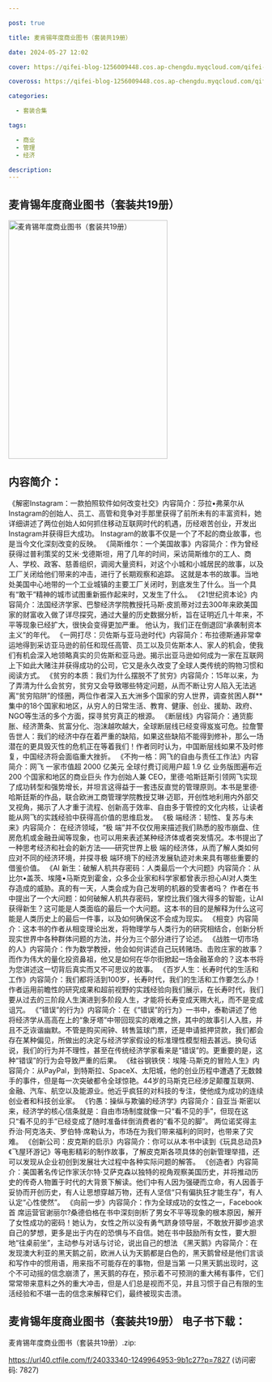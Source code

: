 ```yaml
---

post: true

title: 麦肯锡年度商业图书（套装共19册）

date: 2024-05-27 12:02

cover: https://qifei-blog-1256009448.cos.ap-chengdu.myqcloud.com/qifei-blog/6618d1a568eb93571326bd44.jpg

coveross: https://qifei-blog-1256009448.cos.ap-chengdu.myqcloud.com/qifei-blog/6618d1a568eb93571326bd44.jpg

categories:

  - 套装合集

tags:

  - 商业
  - 管理
  - 经济

description:
---
```


## 麦肯锡年度商业图书（套装共19册）
<img alt=" 麦肯锡年度商业图书（套装共19册）" class="aligncenter loading" data-was-processed="true" decoding="async" fetchpriority="high" height="471" src="https://qifei-blog-1256009448.cos.ap-chengdu.myqcloud.com/qifei-blog/6618d1a568eb93571326bd44.jpg " style="cursor: zoom-in;" width="314"/>

## 内容简介：

《解密Instagram：一款拍照软件如何改变社交》内容简介：莎拉•弗莱尔从Instagram的创始人、员工、高管和竞争对手那里获得了前所未有的丰富资料，她详细讲述了两位创始人如何抓住移动互联网时代的机遇，历经艰苦创业，开发出Instagram并获得巨大成功。 Instagram的故事不仅是一个了不起的商业故事，也是当今文化深刻改变的反映。 《简斯维尔：一个美国故事》内容简介：作为曾经获得过普利策奖的艾米·戈德斯坦，用了几年的时间，采访简斯维尔的工人、商人、学校、政客、慈善组织，调阅大量资料，对这个小城和小城居民的故事，以及工厂关闭给他们带来的冲击，进行了长期观察和追踪。 这就是本书的故事。当地处美国中心地带的一个工业城镇的主要工厂关闭时，到底发生了什么。当一个具有“敢干”精神的城市试图重新振作起来时，又发生了什么。 《21世纪资本论》内容简介：法国经济学家、巴黎经济学院教授托马斯·皮凯蒂对过去300年来欧美国家的财富收入做了详尽探究，通过大量的历史数据分析，旨在证明近几十年来，不平等现象已经扩大，很快会变得更加严重。 他认为，我们正在倒退回“承袭制资本主义”的年代。 《一网打尽：贝佐斯与亚马逊时代》内容简介：布拉德斯通非常幸运地得到采访亚马逊的前任和现任高管、员工以及贝佐斯本人、家人的机会，使我们有机会深入地领略真实的贝佐斯和亚马逊。揭示出亚马逊如何成为一家在互联网上下如此大赌注并获得成功的公司，它又是永久改变了全球人类传统的购物习惯和阅读方式。 《贫穷的本质：我们为什么摆脱不了贫穷》内容简介：15年以来，为了弄清为什么会贫穷，贫穷又会导致哪些特定问题，从而不断让穷人陷入无法逃离“贫穷陷阱”的怪圈，两位作者深入五大洲多个国家的穷人世界，调查贫困人群**集中的18个国家和地区，从穷人的日常生活、教育、健康、创业、援助、政府、NGO等生活的多个方面，探寻贫穷真正的根源。 《断层线》内容简介：通货膨胀、经济萧条、贫富分化、泡沫越吹越大，全球断层线已经变得岌岌可危。拉詹警告世人：我们的经济中存在着严重的缺陷，如果这些缺陷不能得到修补，那么一场潜在的更具毁灭性的危机正在等着我们！作者同时认为，中国断层线如果不及时修复，中国经济将会面临重大挫折。 《不拘一格：网飞的自由与责任工作法》内容简介：网飞 一家市值超 2000 亿美元 全球付费订阅用户超 1.9 亿 业务版图遍布近 200 个国家和地区的商业巨头 作为创始人兼 CEO，里德·哈斯廷斯引领网飞实现了成功转型和强势增长，并坦言这得益于一套违反直觉的管理原则。本书是里德·哈斯廷斯的作品，联合欧洲工商管理学院教授艾琳·迈耶，开创性地利用内外部交叉视角，揭示了人才重于流程、创新高于效率、自由多于管控的文化内核，让读者能从网飞的实践经验中获得高价值的思维启发。 《极 端经济：韧性、复苏与未来》内容简介： 在经济领域，“极 端”并不仅仅用来描述我们熟悉的股市崩盘、住房危机或金融丑闻等现象，也可以用来表述某种经济体或者突发情况。本书提出了一种思考经济和社会的新方法——研究世界上极 端的经济体，从而了解人类如何应对不同的经济环境，并探寻极 端环境下的经济发展轨迹对未来具有哪些重要的借鉴价值。 《AI 新生：破解人机共存密码：人类最后一个大问题》内容简介：从比尔•盖茨、埃隆•马斯克到霍金，众多企业家和科学家都曾表示担心AI对人类生存造成的威胁。真的有一天，人类会成为自己发明的机器的受害者吗？ 作者在书中提出了一个大问题：如何破解人机共存密码，掌控比我们强大得多的智能，让AI获得新生？这可能是人类面临的最后一个大问题。这本书的目的是解释为什么这可能是人类历史上的最后一件事，以及如何确保这不会成为现实。 《相变》内容简介：这本书的作者从相变理论出发，将物理学与人类行为的研究相结合，创新分析现实世界中各种群体问题的方法，并分为三个部分进行了论述。 《战胜一切市场的人》内容简介：作为数学教授，他会如何讲述自己玩转赌场、击败庄家的故事？而作为伟大的量化投资鼻祖，他又是如何在华尔街掀起一场金融革命的？这本书将为您讲述这一切背后真实而又不可思议的故事。 《百岁人生：长寿时代的生活和工作》内容简介：我们都将活到100岁，长寿时代，我们的生活和工作要怎么办！ 作者运用前瞻性的研究成果和超前视野的实践经验向我们展示，在长寿时代，我们要从过去的三阶段人生演进到多阶段人生，才能将长寿变成天赐大礼，而不是变成诅咒。 《“错误”的行为》内容简介：在《“错误”的行为》一书中，泰勒讲述了他将经济学从高高在上的“象牙塔”中带回现实的艰难之旅，其中的故事引人入胜，并且不乏诙谐幽默。不管是购买闹钟、转售篮球门票，还是申请抵押贷款，我们都会存在某种偏见，所做出的决定与经济学家假设的标准理性模型相去甚远。换句话说，我们的行为并不理性，甚至在传统经济学家看来是“错误”的。更重要的是，这种“错误”的行为会导致严重的后果。 《硅谷钢铁侠：埃隆·马斯克的冒险人生》内容简介：从PayPal，到特斯拉、SpaceX、太阳城，他的创业历程中遭遇了无数棘手的事件，但是每一次突破都令全球惊艳。44岁的马斯克已经涉足颠覆互联网、金融、汽车、航空以及能源业。他近乎疯狂的对科技的专注，使他成为成功的连续创业者和科技创业家。 《钓愚：操纵与欺骗的经济学》内容简介：自亚当·斯密以来，经济学的核心信条就是：自由市场制度就像一只“看不见的手”，但现在这只“看不见的手”已经变成了随时准备绊倒消费者的“看不见的脚”。 两位诺奖得主乔治·阿克洛夫、罗伯特·席勒认为，市场在为我们带来福利的同时，也带来了灾难。 《创新公司：皮克斯的启示》内容简介：你可以从本书中读到《玩具总动员》《飞屋环游记》等电影精彩的制作故事，了解皮克斯各项具体的创新管理举措，还可以发现从企业初创到发展壮大过程中各种实际问题的解答。 《创造者》内容简介：美国著名传记作家沃尔特·艾萨克森以独特的视角观察美国历史，并将推动历史的传奇人物置于时代的大背景下解读。他们中有人因为强硬而立命，有人因善于妥协而开创历史，有人让思想穿越万物，还有人坚信“只有偏执狂才能生存”，有人认定“心性使然”。 《向前一步》内容简介：作为全球成功的女性之一，Facebook首 席运营官谢丽尔?桑德伯格在书中深刻剖析了男女不平等现象的根本原因，解开了女性成功的密码！她认为，女性之所以没有勇气跻身领导层，不敢放开脚步追求自己的梦想，更多是出于内在的恐惧与不自信。她在书中鼓励所有女性，要大胆地“往桌前坐”，主动参与对话与讨论，说出自己的想法 《黑天鹅》内容简介：在发现澳大利亚的黑天鹅之前，欧洲人认为天鹅都是白色的，黑天鹅曾经是他们言谈和写作中的惯用语，用来指不可能存在的事物，但是当第 一只黑天鹅出现时，这个不可动摇的信念崩溃了，黑天鹅的存在，预示着不可预测的重大稀有事件，它们常常带来意料之外的重大冲击，但是人们总是视而不见，并且习惯于自己有限的生活经验和不堪一击的信念来解释它们，最终被现实击溃。

## 麦肯锡年度商业图书（套装共19册） 电子书下载：
麦肯锡年度商业图书（套装共19册）.zip: 

https://url40.ctfile.com/f/24033340-1249964953-9b1c27?p=7827 (访问密码: 7827)
